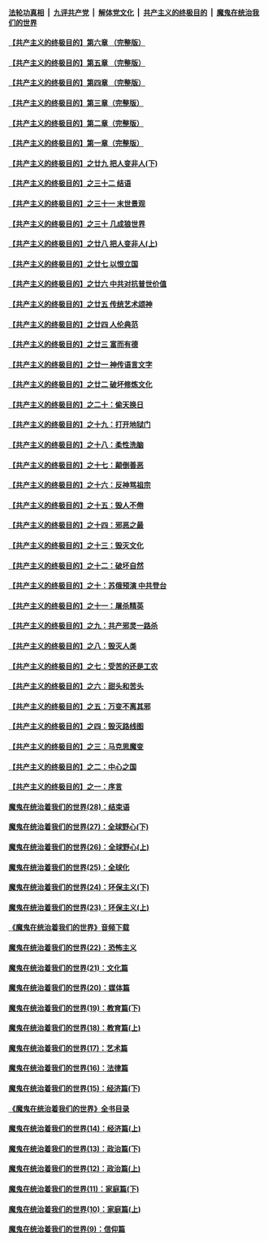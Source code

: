 ####  [法轮功真相](../../../../basic/blob/master/README.md?t=01080313) &nbsp;|&nbsp; [九评共产党](../../../../9ping.md/blob/master/README.md?t=01080313) &nbsp;|&nbsp; [解体党文化](../../../../jtdwh.md/blob/master/README.md?t=01080313)  &nbsp;|&nbsp; [共产主义的终极目的](../../../../gczydzjmd.md/blob/master/README.md?t=01080313) &nbsp;|&nbsp; [魔鬼在统治我们的世界](../../../../mgztzwmdsj.md/blob/master/README.md?t=01080313) 

#### [【共产主义的终极目的】第六章 （完整版）](../pages/nsc422/n11428913.md?t=01080313) 

#### [【共产主义的终极目的】第五章 （完整版）](../pages/nsc422/n11428912.md?t=01080313) 

#### [【共产主义的终极目的】第四章 （完整版）](../pages/nsc422/n11428907.md?t=01080313) 

#### [【共产主义的终极目的】第三章（完整版）](../pages/nsc422/n11428848.md?t=01080313) 

#### [【共产主义的终极目的】第二章（完整版）](../pages/nsc422/n11428831.md?t=01080313) 

#### [【共产主义的终极目的】第一章（完整版）](../pages/nsc422/n11417651.md?t=01080313) 

#### [【共产主义的终极目的】之廿九 把人变非人(下)](../pages/nsc422/n11344140.md?t=01080313) 

#### [【共产主义的终极目的】之三十二 结语](../pages/nsc422/n11360535.md?t=01080313) 

#### [【共产主义的终极目的】之三十一 末世景观](../pages/nsc422/n11351129.md?t=01080313) 

#### [【共产主义的终极目的】之三十 几成狼世界](../pages/nsc422/n11348280.md?t=01080313) 

#### [【共产主义的终极目的】之廿八 把人变非人(上)](../pages/nsc422/n11340492.md?t=01080313) 

#### [【共产主义的终极目的】之廿七 以恨立国](../pages/nsc422/n11336944.md?t=01080313) 

#### [【共产主义的终极目的】之廿六 中共对抗普世价值](../pages/nsc422/n11324785.md?t=01080313) 

#### [【共产主义的终极目的】之廿五 传统艺术颂神](../pages/nsc422/n11296396.md?t=01080313) 

#### [【共产主义的终极目的】之廿四 人伦典范](../pages/nsc422/n11296397.md?t=01080313) 

#### [【共产主义的终极目的】之廿三 富而有德](../pages/nsc422/n11283598.md?t=01080313) 

#### [【共产主义的终极目的】之廿一 神传语言文字](../pages/nsc422/n11263265.md?t=01080313) 

#### [【共产主义的终极目的】之廿二 破坏修炼文化](../pages/nsc422/n11245728.md?t=01080313) 

#### [【共产主义的终极目的】之二十：偷天换日](../pages/nsc422/n11238846.md?t=01080313) 

#### [【共产主义的终极目的】之十九：打开地狱门](../pages/nsc422/n11206376.md?t=01080313) 

#### [【共产主义的终极目的】之十八：柔性洗脑](../pages/nsc422/n11199994.md?t=01080313) 

#### [【共产主义的终极目的】之十七：颠倒善恶](../pages/nsc422/n11179782.md?t=01080313) 

#### [【共产主义的终极目的】之十六：反神骂祖宗](../pages/nsc422/n11166798.md?t=01080313) 

#### [【共产主义的终极目的】之十五：毁人不倦](../pages/nsc422/n11166792.md?t=01080313) 

#### [【共产主义的终极目的】之十四：邪恶之最](../pages/nsc422/n11150249.md?t=01080313) 

#### [【共产主义的终极目的】之十三：毁灭文化](../pages/nsc422/n11135227.md?t=01080313) 

#### [【共产主义的终极目的】之十二：破坏自然](../pages/nsc422/n11135214.md?t=01080313) 

#### [【共产主义的终极目的】之十：苏俄预演 中共登台](../pages/nsc422/n11118424.md?t=01080313) 

#### [【共产主义的终极目的】之十一：屠杀精英](../pages/nsc422/n11118442.md?t=01080313) 

#### [【共产主义的终极目的】之九：共产邪灵一路杀](../pages/nsc422/n11114139.md?t=01080313) 

#### [【共产主义的终极目的】之八：毁灭人类](../pages/nsc422/n11108503.md?t=01080313) 

#### [【共产主义的终极目的】之七：受苦的还是工农](../pages/nsc422/n11101809.md?t=01080313) 

#### [【共产主义的终极目的】之六：甜头和苦头](../pages/nsc422/n11096971.md?t=01080313) 

#### [【共产主义的终极目的】之五：万变不离其邪](../pages/nsc422/n11091285.md?t=01080313) 

#### [【共产主义的终极目的】之四：毁灭路线图](../pages/nsc422/n11086284.md?t=01080313) 

#### [【共产主义的终极目的】之三：马克思魔变](../pages/nsc422/n11061941.md?t=01080313) 

#### [【共产主义的终极目的】之二：中心之国](../pages/nsc422/n11047728.md?t=01080313) 

#### [【共产主义的终极目的】之一：序言](../pages/nsc422/n11086077.md?t=01080313) 

#### [魔鬼在统治着我们的世界(28)：结束语](../pages/nsc422/n10936246.md?t=01080313) 

#### [魔鬼在统治着我们的世界(27)：全球野心(下)](../pages/nsc422/n10928319.md?t=01080313) 

#### [魔鬼在统治着我们的世界(26)：全球野心(上)](../pages/nsc422/n10900318.md?t=01080313) 

#### [魔鬼在统治着我们的世界(25)：全球化](../pages/nsc422/n10788205.md?t=01080313) 

#### [魔鬼在统治着我们的世界(24)：环保主义(下)](../pages/nsc422/n10695307.md?t=01080313) 

#### [魔鬼在统治着我们的世界(23)：环保主义(上)](../pages/nsc422/n10688613.md?t=01080313) 

#### [《魔鬼在统治着我们的世界》音频下载](../pages/nsc422/n10635553.md?t=01080313) 

#### [魔鬼在统治着我们的世界(22)：恐怖主义](../pages/nsc422/n10614727.md?t=01080313) 

#### [魔鬼在统治着我们的世界(21)：文化篇](../pages/nsc422/n10597706.md?t=01080313) 

#### [魔鬼在统治着我们的世界(20)：媒体篇](../pages/nsc422/n10586579.md?t=01080313) 

#### [魔鬼在统治着我们的世界(19)：教育篇(下)](../pages/nsc422/n10564808.md?t=01080313) 

#### [魔鬼在统治着我们的世界(18)：教育篇(上)](../pages/nsc422/n10526970.md?t=01080313) 

#### [魔鬼在统治着我们的世界(17)：艺术篇](../pages/nsc422/n10499093.md?t=01080313) 

#### [魔鬼在统治着我们的世界(16)：法律篇](../pages/nsc422/n10485969.md?t=01080313) 

#### [魔鬼在统治着我们的世界(15)：经济篇(下)](../pages/nsc422/n10469975.md?t=01080313) 

#### [《魔鬼在统治着我们的世界》全书目录](../pages/nsc422/n10464261.md?t=01080313) 

#### [魔鬼在统治着我们的世界(14)：经济篇(上)](../pages/nsc422/n10457370.md?t=01080313) 

#### [魔鬼在统治着我们的世界(13)：政治篇(下)](../pages/nsc422/n10448270.md?t=01080313) 

#### [魔鬼在统治着我们的世界(12)：政治篇(上)](../pages/nsc422/n10444576.md?t=01080313) 

#### [魔鬼在统治着我们的世界(11)：家庭篇(下)](../pages/nsc422/n10440961.md?t=01080313) 

#### [魔鬼在统治着我们的世界(10)：家庭篇(上)](../pages/nsc422/n10435448.md?t=01080313) 

#### [魔鬼在统治着我们的世界(9)：信仰篇](../pages/nsc422/n10432159.md?t=01080313) 

